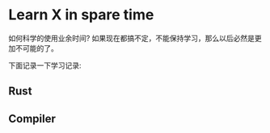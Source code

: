 # Learn X in spare time
如何科学的使用业余时间? 如果现在都搞不定，不能保持学习，那么以后必然是更加不可能的了。

下面记录一下学习记录:
## Rust

## Compiler
